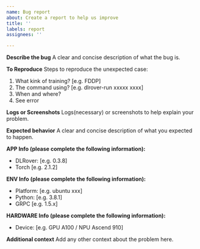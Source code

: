 ```yaml
---
name: Bug report
about: Create a report to help us improve
title: ''
labels: report
assignees: ''

---
```


**Describe the bug**
A clear and concise description of what the bug is.

**To Reproduce**
Steps to reproduce the unexpected case:
1. What kink of training? [e.g. FDDP]
2. The command using? [e.g. dlrover-run xxxxx xxxx]
3. When and where?
4. See error

**Logs or Screenshots**
Logs(necessary) or screenshots to help explain your problem.

**Expected behavior**
A clear and concise description of what you expected to happen.

**APP Info (please complete the following information):**
 - DLRover: [e.g. 0.3.8]
 - Torch [e.g. 2.1.2]

**ENV Info (please complete the following information):**
 - Platform: [e.g. ubuntu xxx]
 - Python: [e.g. 3.8.1]
 - GRPC [e.g. 1.5.x]

**HARDWARE Info (please complete the following information):**
 - Device: [e.g. GPU A100 / NPU Ascend 910]

**Additional context**
Add any other context about the problem here.
